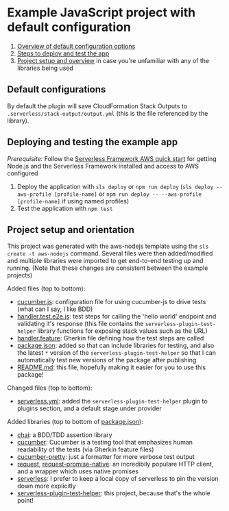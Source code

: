 # Example JavaScript project with default configuration

1. [Overview of default configuration options](#default-configuration)
1. [Steps to deploy and test the app](#deploying-and-testing-the-example-app)
1. [Project setup and overview](#project-setup-and-overview) in case you're unfamiliar with any of the libraries being used

## Default configurations

By default the plugin will save CloudFormation Stack Outputs to `.serverless/stack-output/output.yml` (this is the file referenced by the library).

## Deploying and testing the example app

_Prerequisite:_ Follow the [Serverless Framework AWS quick start](https://serverless.com/framework/docs/providers/aws/guide/quick-start/) for getting Node.js and the Serverless Framework installed and access to AWS configured

1. Deploy the application with `sls deploy` or `npm run deploy` (`sls deploy --aws-profile [profile-name]` or `npm run deploy -- --aws-profile [profile-name]` if using named profiles)
1. Test the application with `npm test`

## Project setup and orientation

This project was generated with the aws-nodejs template using the `sls create -t aws-nodejs` command. Several files were then added/modified and multiple libraries were imported to get end-to-end testing up and running. (Note that these changes are consistent between the example projects)

Added files (top to bottom):

- [cucumber.js](cucumber.js): configuration file for using cucumber-js to drive tests (what can I say, I like BDD)
- [handler.test.e2e.js](handler.test.e2e.js): test steps for calling the 'hello world' endpoint and validating it's response (this file contains the `serverless-plugin-test-helper` library functions for exposing stack values such as the URL)
- [handler.feature](handler.feature): Gherkin file defining how the test steps are called
- [package.json](package.json): added so that can include libraries for testing, and also the latest `*` version of the `serverless-plugin-test-helper` so that I can automatically test new versions of the package after publishing
- [README.md](README.md): this file, hopefully making it easier for you to use this package!

Changed files (top to bottom):

- [serverless.yml](serverless.yml): added the `serverless-plugin-test-helper` plugin to plugins section, and a default stage under provider

Added libraries (top to bottom of [package.json](package.json)):

- [chai](https://www.chaijs.com/): a BDD/TDD assertion library
- [cucumber](https://github.com/cucumber/cucumber-js): Cucumber is a testing tool that emphasizes human readability of the tests (via Gherkin feature files)
- [cucumber-pretty](https://github.com/kozhevnikov/cucumber-pretty): just a formatter for more verbose test output
- [request](https://github.com/request/request), [request-promise-native](https://github.com/request/request-promise-native): an incredibily populare HTTP client, and a wrapper which uses native promises
- [serverless](https://github.com/serverless/serverless): I prefer to keep a local copy of serverless to pin the version down more explicitly
- [serverless-plugin-test-helper](https://github.com/manwaring/serverless-plugin-test-helper): this project, because that's the whole point!
